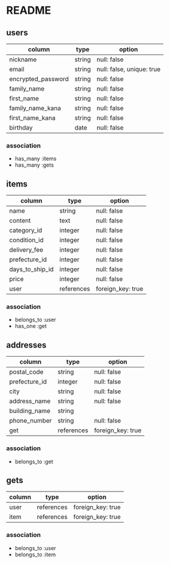 # README

## users

| column                 | type          | option                    |
| ---------------------- | ------------- | ------------------------- |
| nickname               | string        | null: false               |
| email                  | string        | null: false, unique: true |
| encrypted_password     | string        | null: false               |
| family_name            | string        | null: false               |
| first_name             | string        | null: false               |
| family_name_kana       | string        | null: false               |
| first_name_kana        | string        | null: false               |
| birthday               | date          | null: false               |

### association 
- has_many :items
- has_many :gets

## items

| column                 | type          | option            |
| ---------------------- | ------------- | ----------------- |
| name                   | string        | null: false       |
| content                | text          | null: false       |
| category_id            | integer       | null: false       | 
| condition_id           | integer       | null: false       |
| delivery_fee           | integer       | null: false       |
| prefecture_id          | integer       | null: false       |
| days_to_ship_id        | integer       | null: false       |
| price                  | integer       | null: false       |
| user                   | references    | foreign_key: true |

### association

- belongs_to :user
- has_one :get

<!-- ActiveHashの使用↑↑↑ -->

## addresses

| column                 | type          | option            |
| ---------------------- | ------------- | ----------------- |
| postal_code            | string        | null: false       |
| prefecture_id          | integer       | null: false       |
| city                   | string        | null: false       |
| address_name           | string        | null: false       |
| building_name          | string        |                   |
| phone_number           | string        | null: false       |
| get                    | references    | foreign_key: true |

### association

- belongs_to :get

## gets

| column                 | type          | option            |
| ---------------------- | ------------- | ----------------- |
| user                   | references    | foreign_key: true |
| item                   | references    | foreign_key: true |


### association

- belongs_to :user
- belongs_to :item

